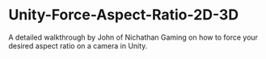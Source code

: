 # Unity-Force-Aspect-Ratio-2D-3D
A detailed walkthrough by John of Nichathan Gaming on how to force your desired aspect ratio on a camera in Unity.
